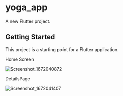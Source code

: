 # yoga_app

A new Flutter project.

## Getting Started

This project is a starting point for a Flutter application.

Home Screen

![Screenshot_1672040872](https://user-images.githubusercontent.com/49684285/209522200-7d9dc8a4-23a3-42b6-b8f7-9e9b8bf4a9ed.png)

DetailsPage

![Screenshot_1672041407](https://user-images.githubusercontent.com/49684285/209522204-7fe3a057-dac3-4343-a9ee-bf2160ecf81f.png)
